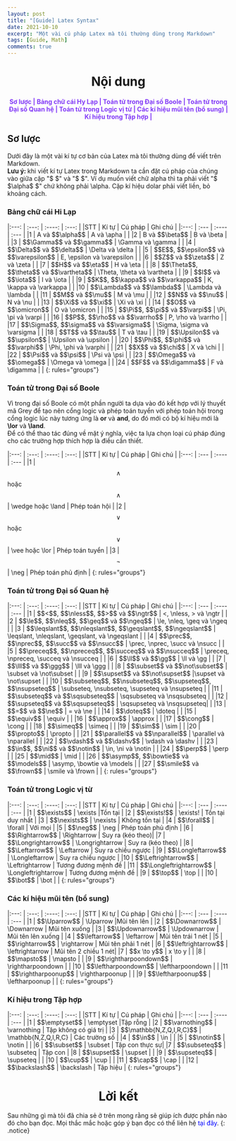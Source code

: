 ```yaml
---
layout: post
title: "[Guide] Latex Syntax"
date: 2021-10-10
excerpt: "Một vài cú pháp Latex mà tôi thường dùng trong Markdown"
tags: [Guide, Math]
comments: true
---
```

<h1 align="center">
    Nội dung
</h1> 

<div align="center">
    <h4>
        <a href="#so-luoc" style="text-decoration: none; color:#823af7">Sơ lược | </a>
        <a href="#bang-chu-cai-hi-lap" style="text-decoration: none; color:#823af7">Bảng chữ cái Hy Lạp | </a>
        <a href="#toan-tu-trong-dai-so-boole" style="text-decoration: none; color:#823af7">Toán tử trong Đại số Boole | </a> 
        <a href="#toan-tu-trong-dai-so-quan-he" style="text-decoration: none; color:#823af7">Toán tử trong Đại số Quan hệ | </a> 
        <a href="#toan-tu-trong-logic-vi-tu" style="text-decoration: none; color:#823af7">Toán tử trong Logic vị từ | </a> 
        <a href="#cac-ki-hieu-mui-ten" style="text-decoration: none; color:#823af7">Các kí hiệu mũi tên (bổ sung) | </a> 
        <a href="#ki-hieu-trong-tap-hop" style="text-decoration: none; color:#823af7">Kí hiệu trong Tập hợp | </a> 
    </h4>
</div>

<h2 id="so-luoc">Sơ lược</h2>
<div> Dưới đây là một vài kí tự cơ bản của Latex mà tôi thường dùng để viết trên Markdown.
<br>  <strong>Lưu ý: </strong>khi viết kí tự Latex trong Markdown ta cần đặt cú pháp của chúng vào giữa cặp "$ $" và "$ $". Ví dụ muốn viết chữ alpha thì ta phải viết "$ $\alpha$ $" chứ không phải \alpha. Cặp kí hiệu dolar phải viết liền, bỏ khoảng cách.
</div>


<h3 id="bang-chu-cai-hi-lap">Bảng chữ cái Hi Lạp</h3>
|:---:  | :---:                                         |    :----:                         |         :---: |
|STT    | Kí tự                                         | Cú pháp                           | Ghi chú       |
|:---:  | :---                                          |    :----                          |          :--- |
|1      | A và $$\alpha$$                               | A và \apha                        |               |
|2      | B và $$\beta$$                                | B và \beta                        |               |
|3      | $$\Gamma$$ và $$\gamma$$                      | \Gamma và \gamma                  |               |
|4      | $$\Delta$$ và $$\delta$$                      | \Delta và \delta                  |               |
|5      | $$E$$, $$\epsilon$$ và $$\varepsilon$$        | E, \epsilon và \varepsilon        |               |
|6      | $$Z$$ và $$\zeta$$                            | Z và \zeta                        |               |
|7      | $$H$$ và $$\eta$$                             | H và \eta                         |               |
|8      | $$\Theta$$, $$\theta$$ và $$\vartheta$$       | \Theta, \theta và \vartheta       |               |
|9      | $$I$$ và $$\iota$$                            | I và \iota                        |               |  
|9      | $$K$$, $$\kappa$$ và $$\varkappa$$            | K, \kappa và \varkappa            |               |  
|10     | $$\Lambda$$ và $$\lambda$$                    | \Lambda và \lambda                |               |  
|11     | $$M$$ và $$\mu$$                              | M và \mu                          |               |  
|12     | $$N$$ và $$\nu$$                              | N và \nu                          |               |  
|13     | $$\Xi$$ và $$\xi$$                            | \Xi và \xi                        |               |  
|14     | $$O$$ và $$\omicron$$                         | O và \omicron                     |               |  
|15     | $$\Pi$$, $$\pi$$ và $$\varpi$$                | \Pi, \pi và \varpi                |               |  
|16     | $$P$$, $$\rho$$ và $$\varrho$$                | P, \rho và \varrho                |               |  
|17     | $$\Sigma$$, $$\sigma$$ và $$\varsigma$$       | \Sigma, \sigma và \varsigma       |               | 
|18     | $$T$$ và $$\tau$$                             | T và \tau                         |               |   
|19     | $$\Upsilon$$ và $$\upsilon$$                  | \Upsilon và \upsilon              |               |  
|20     | $$\Phi$$, $$\phi$$ và $$\varphi$$             | \Phi, \phi và \varphi             |               | 
|21     | $$X$$ và $$\chi$$                             | X và \chi                         |               | 
|22     | $$\Psi$$ và $$\psi$$                          | \Psi và \psi                      |               | 
|23     | $$\Omega$$ và $$\omega$$                      | \Omega và \omega                  |               | 
|24     | $$F$$ và $$\digamma$$                         | F và \digamma                     |               | 
{: rules="groups"}


<h3 id="toan-tu-trong-dai-so-boole">Toán tử trong Đại số Boole</h3>
<div>Vì trong đại số Boole có một phần người ta dựa vào đó kết hợp với lý thuyết mã Grey để tạo nên cổng logic và phép toán tuyển với phép toán hội trong cổng logic lúc này tương ứng là <strong>or</strong> và <strong>and</strong>, do đó mới có bộ kí hiệu mới là <strong>\lor</strong> và <strong>\land</strong>. </div>
<div>Để có thể thao tác đúng về mặt ý nghĩa, việc ta lựa chọn loại cú pháp đúng cho các trường hợp thích hợp là điều cần thiết.</div>

|:---:  |  :---:                                        |     :----:                        |         :---:     |
|STT    | Kí tự                                         | Cú pháp                           | Ghi chú           |
|:---:  | :---                                          |    :----                          |          :---     |
|1      | $$\wedge$$ hoặc $$\land$$                     | \wedge hoặc \land                  | Phép toán hội     |
|2      | $$\vee$$   hoặc $$\lor$$                      | \vee hoặc \lor                     | Phép toán tuyển   |
|3      | $$\neg$$                                      | \neg                               | Phép toán phủ định |
{: rules="groups"}


<h3 id="toan-tu-trong-dai-so-quan-he">Toán tử trong Đại số Quan hệ</h3>
|:---:  | :---:                                                                 |    :----:                                             |         :---: |
|STT    | Kí tự                                                                 | Cú pháp                                               | Ghi chú       |
|:---:  | :---                                                                  |    :----                                              |          :--- |
|1      | $$<$$, $$\nless$$, $$>$$ và $$\ngtr$$                                 | <, \nless, > và \ngtr                                 |               |
|2      | $$\le$$, $$\nleq$$, $$\geq$$ và $$\ngeq$$                             | \le, \nleq, \geq và \ngeq                             |               |
|3      | $$\leqslant$$, $$\nleqslant$$, $$\geqslant$$, $$\ngeqslant$$          | \leqslant, \nleqslant, \geqslant, và \ngeqslant       |               |
|4      | $$\prec$$, $$\nprec$$, $$\succ$$ và $$\nsucc$$                      | \prec, \nprec, \succ và \nsucc                        |               |
|5      | $$\preceq$$, $$\npreceq$$, $$\succeq$$ và $$\nsucceq$$                | \preceq, \npreceq, \succeq và \nsucceq                |               |
|6      | $$\ll$$ và $$\gg$$                                                    | \ll và \gg                                            |               |
|7      | $$\lll$$ và $$\ggg$$                                                  | \lll và \ggg                                          |               |
|8      | $$\subset$$ và $$\not\subset$$        | \subset và \not\subset          |               |
|9      | $$\supset$$ và $$\not\supset$$          |\supset và \not\supset          |               |
|10     | $$\subseteq$$, $$\nsubseteq$$, $$\supseteq$$, $$\nsupseteq$$          | \subseteq, \nsubseteq, \supseteq và \nsupseteq        |               |  
|11     | $$\subseteq$$ và $$\sqsubseteq$$                      | \sqsubseteq và \nsqsubseteq                                        |           | 
|12     | $$\supseteq$$ và $$\sqsupseteq$$	|  \sqsupseteq và \nsqsupseteq|           |  
|13     | $$=$$ và $$\ne$$                                                      | = và \ne                                              |               |  
|14     | $$\doteq$$                                                            | \doteq                                                |               |  
|15     | $$\equiv$$                                                            | \equiv                                                |               |  
|16     | $$\approx$$                                                           | \approx                                               |               |  
|17     | $$\cong$$                                                             | \cong                                                 |               |  
|18     | $$\simeq$$                                                            | \simeq                                                |               |  
|19     | $$\sim$$                                                              | \sim                                                  |               |  
|20     | $$\propto$$                                                           | \propto                                               |               | 
|21     | $$\parallel$$ và $$\nparallel$$                                       | \parallel và \nparallel                               |               |   
|22     | $$\vdash$$ và $$\dashv$$                                              | \vdash và \dashv                                      |               |  
|23     | $$\in$$, $$\ni$$ và $$\notin$$                                        | \in, \ni và \notin                                    |               | 
|24     | $$\perp$$                                                             | \perp                                                 |               | 
|25     | $$\mid$$                                                              | \mid                                                  |               | 
|26     | $$\asymp$$, $$\bowtie$$ và $$\models$$                                | \asymp, \bowtie và \models                            |               | 
|27     | $$\smile$$ và $$\frown$$                                              | \smile và \frown                                      |               | 
{: rules="groups"}


<h3 id="toan-tu-trong-logic-vi-tu">Toán tử trong Logic vị từ</h3>
|:---:  | :---:                                                                 |    :----:                                             |         :---: |
|STT    | Kí tự                                                                 | Cú pháp                                               | Ghi chú       |
|:---:  | :---                                                                  |    :----                                              |          :--- |
|1      | $$\exists$$                                                            | \exists                                               |Tồn tại        |
|2      | $$\exists!$$                                                          | \exists!                             | Tồn tại duy nhất              |
|3      | $$\nexists$$          | \nexists      |  Không tồn tại             |
|4      | $$\forall$$                      | \forall                        | Với mọi              |
|5      | $$\neg$$                | \neg                | Phép toán phủ định              |
|6      | $$\Rightarrow$$                     | \Rightarrow                            | Suy ra (kéo theo)|
|7      | $$\Longrightarrow$$	| \Longrightarrow	                                            |   Suy ra (kéo theo)            |   
|8      | $$\Leftarrow$$             | \Leftarrow                                      | Suy ra chiều ngược  |
|9      | $$\Longleftarrow$$              |  \Longleftarrow                                     | Suy ra chiều ngược  |
|10      | $$\Leftrightarrow$$ | \Leftrightarrow          | Tương đương mệnh đề              |
|11      | $$\Longleftrightarrow$$    | \Longleftrightarrow         | Tương đương mệnh đề              |
|9      | $$\top$$         | \top        |               |  
|10      | $$\bot$$	| \bot	                                            |               |   
{: rules="groups"}


<h3 id="cac-ki-hieu-mui-ten">Các kí hiệu mũi tên (bổ sung)</h3>
|:---:  | :---:                                                                 |    :----:                                             |         :---: |
|STT    | Kí tự                                                                 | Cú pháp                                               | Ghi chú       |
|:---:  | :---                                                                  |    :----                                              |          :--- |
|1      | $$\Uparrow$$                                                            | \Uparrow                                               |Mũi tên lên   |
|2      | $$\Downarrow$$                                                          | \Downarrow                             | Mũi tên xuống    |
|3      | $$\Updownarrow$$          | \Updownarrow      |  Mũi tên lên xuống             |
|4      | $$\leftarrow$$                      | \leftarrow                        | Mũi tên trái 1 nét              |
|5      | $$\rightarrow$$                | \rightarrow                | Mũi tên phải 1 nét              |
|6      | $$\leftrightarrow$$                     | \leftrightarrow                            | Mũi tên 2 chiều 1 nét|
|7      | $$x \to y$$	| x \to y	                                            |            |   
|8      | $$\mapsto$$             | \mapsto                                      |  |
|9      | $$\rightharpoondown$$              |  \rightharpoondown                                     |   |
|10      | $$\leftharpoondown$$ | \leftharpoondown          |         |
|11      | $$\rightharpoonup$$    | \rightharpoonup         |           |
|9      | $$\leftharpoonup$$         | \leftharpoonup        |               |   
{: rules="groups"}

<h3 id="ki-hieu-trong-tap-hop">Kí hiệu trong Tập hợp</h3>
|:---:  | :---:                                                                 |    :----:                                             |         :---: |
|STT    | Kí tự                                                                 | Cú pháp                                               | Ghi chú       |
|:---:  | :---                                                                  |    :----                                              |          :--- |
|1      | $$\emptyset$$                                                            | \emptyset                                          |Tập rỗng       |
|2      | $$\varnothing$$                             | \varnothing                             | Tập không có giá trị              |
|3      | $$\mathbb{N,Z,Q,I,R,C}$$          | \mathbb{N,Z,Q,I,R,C}     |  Các trường số             |
|4      | $$\in$$                      | \in                        |              |
|5      | $$\notin$$                | \notin                |               |
|6      | $$\subset$$                      | \subset                            | Tập con thực sự|
|7      | $$\subseteq$$              | \subseteq                                     | Tập con  |
|8      | $$\supset$$    | \supset         |           |
|9      | $$\supseteq$$         | \supseteq        |               |  
|10      | $$\cup$$	| \cup	                                            |               |   
|11      | $$\cap$$	| \cap	                                            |               |
|12      | $$\backslash$$	| \backslash	                                            | Tập hiệu              |
{: rules="groups"}
<!-- <h3>
<span id="1">1. Bảng chữ cái Hy Lạp (Greek letters)</span></h3>
<table class="w3-table-all w3-hoverable">
  <thead>
<tr class="w3-green">
    <th>Ký tự</th>
    <th>Lệnh</th>
    <th>Ghi chú</th>
  </tr>
</thead>
  <tbody>
<tr>
    <td>$A$ và $\alpha$</td>
    <td><code>A</code> và <code>\alpha</code></td>
    <td></td>
  </tr>
<tr>
    <td>$B$ và $\beta$</td>
    <td><code>B</code> và <code>\beta</code></td>
    <td></td>
  </tr>
<tr>
<td>$\Gamma$ và $\gamma$</td>
    <td><code>\Gamma</code> và <code>\gamma</code></td>
    <td></td>
</tr>
</tbody></table> -->

<h1 align="center">
  Lời kết
</h1> 

Sau những gì mà tôi đã chia sẻ ở trên mong rằng sẽ giúp ích được phần nào đó cho bạn đọc. Mọi thắc mắc hoặc góp ý bạn đọc có thể liên hệ <a href="https://hieuhdh.github.io/deuteri/" style="text-decoration: none; color:blue" >tại đây</a>.
{: .notice}